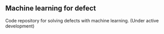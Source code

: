 ## Machine learning for defect
Code repository for solving defects with machine learning. (Under active development)

### 
